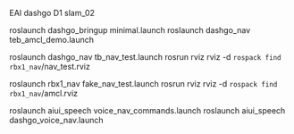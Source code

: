 EAI dashgo D1
slam_02

roslaunch dashgo_bringup minimal.launch
roslaunch dashgo_nav teb_amcl_demo.launch

roslaunch dashgo_nav tb_nav_test.launch
rosrun rviz rviz -d `rospack find rbx1_nav`/nav_test.rviz

roslaunch rbx1_nav fake_nav_test.launch
rosrun rviz rviz -d `rospack find rbx1_nav`/amcl.rviz


roslaunch aiui_speech voice_nav_commands.launch
roslaunch aiui_speech dashgo_voice_nav.launch
